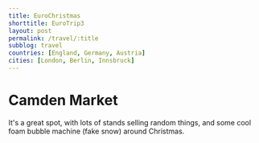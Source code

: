 ```yaml
---
title: EuroChristmas
shorttitle: EuroTrip3
layout: post
permalink: /travel/:title
subblog: travel
countries: [England, Germany, Austria]
cities: [London, Berlin, Innsbruck]
---
```



# Camden Market
It's a great spot, with lots of stands selling random things, and some cool foam bubble
machine (fake snow) around Christmas. 
